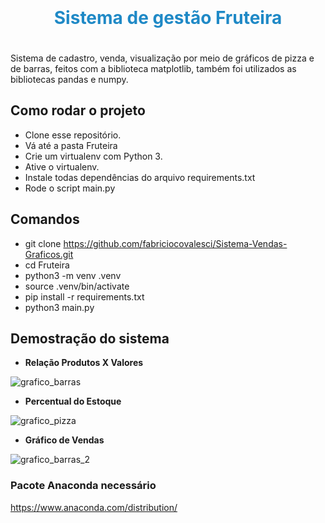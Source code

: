 
<div align="center">
  <h1 style="color:#1F89C6;padding:20px;">Sistema de gestão Fruteira</h1> 
</div>

 Sistema de cadastro, venda, visualização por meio de gráficos de pizza e de barras, feitos com a biblioteca matplotlib, também foi utilizados as bibliotecas pandas e numpy.
 
## Como rodar o projeto
* Clone esse repositório.
* Vá até a pasta Fruteira
* Crie um virtualenv com Python 3.
* Ative o virtualenv.
* Instale todas dependências do arquivo requirements.txt
* Rode o script main.py

## Comandos
* git clone https://github.com/fabriciocovalesci/Sistema-Vendas-Graficos.git
* cd Fruteira
* python3 -m venv .venv
* source .venv/bin/activate
* pip install -r requirements.txt
* python3 main.py


## Demostração do sistema

* **Relação Produtos X Valores**

![grafico_barras](https://user-images.githubusercontent.com/40548641/83092898-b9ad1500-a074-11ea-94fb-9a3441d6d113.png)


* **Percentual do Estoque**

![grafico_pizza](https://user-images.githubusercontent.com/40548641/83092895-b6198e00-a074-11ea-9196-c3bd64693196.png)


* **Gráfico de Vendas**

![grafico_barras_2](https://user-images.githubusercontent.com/40548641/83092904-bd409c00-a074-11ea-8f6e-c973591b93fb.png)


### Pacote Anaconda necessário
https://www.anaconda.com/distribution/

